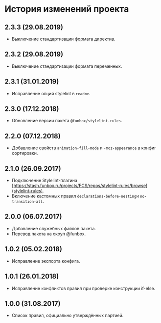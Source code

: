 # История изменений проекта

## 2.3.3 (29.08.2019)

* Выключение стандартизации формата директив.

## 2.3.2 (29.08.2019)

* Выключение стандартизации формата переменных.

## 2.3.1 (31.01.2019)

* Исправление опций stylelint в `readme`.

## 2.3.0 (17.12.2018)

* Обновление версии пакета `@funbox/stylelint-rules`.

## 2.2.0 (07.12.2018)

* Добавление свойств `animation-fill-mode` и `-moz-appearance` в конфиг сортировки.

## 2.1.0 (26.09.2017)

* Подключение Stylelint-плагина [https://stash.funbox.ru/projects/FCS/repos/stylelint-rules/browse](stylelint-rules).
* Включение кастомных правил `declarations-before-nesting`и `no-transition-all`.

## 2.0.0 (06.07.2017)

* Добавление служебных файлов пакета.
* Перевод пакета на скоуп @funbox.

## 1.0.2 (05.02.2018)

* Исправление экспорта конфига.

## 1.0.1 (26.01.2018)

* Исправление конфликтов правил при проверке конструкции if-else.

## 1.0.0 (31.08.2017)

* Список правил, официально утверждённых партией.
